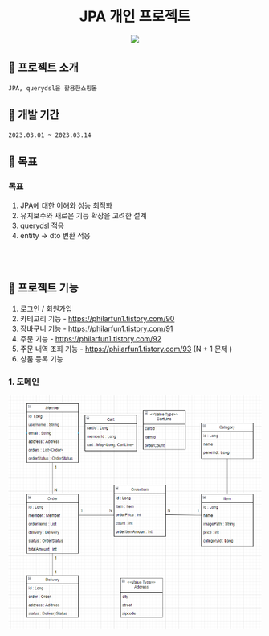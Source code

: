 
<h1 align="center">JPA 개인 프로젝트</h1>

<p align="center">
  <img src="./Readme_assets/메인페이지.jpg">
<p>


## :convenience_store: 프로젝트 소개
```
JPA, querydsl을 활용한쇼핑몰
```


## 📅 개발 기간
```
2023.03.01 ~ 2023.03.14
```

## 🔨 목표

### 목표
1. JPA에 대한 이해와 성능 최적화
2. 유지보수와 새로운 기능 확장을 고려한 설계
3. querydsl 적응
4. entity -> dto 변환 적응

<br><br>

## 🔨 프로젝트 기능
  
  1. 로그인 / 회원가입
2. 카테고리 기능 - https://philarfun1.tistory.com/90
3. 장바구니 기능 - https://philarfun1.tistory.com/91
4. 주문 기능 - https://philarfun1.tistory.com/92
5. 주문 내역 조회 기능 - https://philarfun1.tistory.com/93 (N + 1 문제 )
6. 상품 등록 기능


  ### 1. 도메인
<p align="center">
  <img src="./readme_assets/domain.PNG">
<p>
<br>




<!--Readme 참고 사이트-->
<!--https://github.com/n0hack/readme-template/blob/main/README.md-->
<!--https://github.com/n0hack/readme-template-->
